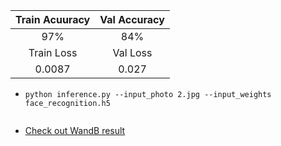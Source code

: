|Train Acuuracy  | Val Accuracy |
|     :---:      |  :---: | 
|97% |84%|
| Train Loss | Val Loss | 
|0.0087   |0.027|

  
   - ```
     python inference.py --input_photo 2.jpg --input_weights face_recognition.h5
      
 - [Check out WandB result](https://wandb.ai/mehrdadnajafi/faceRecognition_tensorflowExpert)

